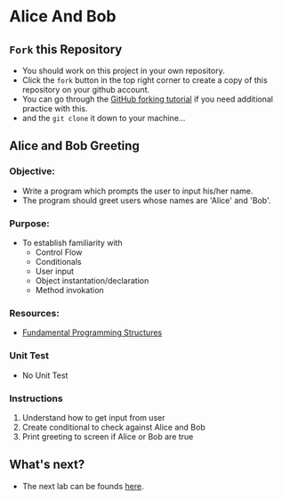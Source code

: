 # Alice And Bob

## `Fork` this Repository
* You should work on this project in your own repository.
* Click the `fork` button in the top right corner to create a copy of this repository on your github account.
* You can go through the [GitHub forking tutorial](https://help.github.com/articles/fork-a-repo/) if you need additional practice with this.
* and the `git clone` it down to your machine...

## Alice and Bob Greeting


### **Objective:**
* Write a program which prompts the user to input his/her name.
* The program should greet users whose names are 'Alice' and 'Bob'.


### **Purpose:**
* To establish familiarity with
    * Control Flow
    * Conditionals
    * User input
    * Object instantation/declaration
    * Method invokation

### **Resources:**
* [Fundamental Programming Structures](https://zipcoder.github.io/reveal-slides/fundament-programing-stuctures.html#/)

### Unit Test
* No Unit Test


### Instructions
1. Understand how to get input from user
2. Create conditional to check against Alice and Bob
3. Print greeting to screen if Alice or Bob are true


## What's next?
* The next lab can be founds [here](https://github.com/Zipcoder/ZCW-MicroLabs-JavaFundamentals-SumOfInput).
